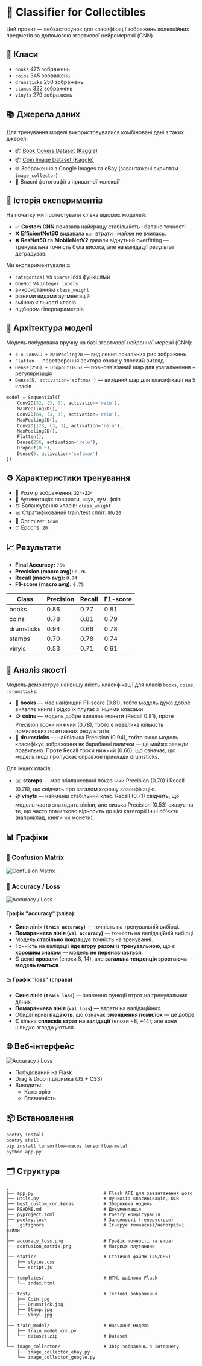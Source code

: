 # 🧠 Classifier for Collectibles

Цей проєкт — вебзастосунок для класифікації зображень колекційних предметів за допомогою згорткової нейромережі (CNN).

## 🧩 Класи
- `books` 476 зображень
- `coins` 345 зображень
- `drumsticks` 250 зображень
- `stamps` 322 зображень
- `vinyls` 279 зображень

## 📚 Джерела даних

Для тренування моделі використовувалися комбіновані дані з таких джерел:

- 📦 [Book Covers Dataset (Kaggle)](https://www.kaggle.com/datasets/lukaanicin/book-covers-dataset)
- 📦 [Coin Image Dataset (Kaggle)](https://www.kaggle.com/datasets/mexwell/coin-image-dataset)
- 🌐 Зображення з Google Images та eBay (завантажені скриптом `image_collector`)
- 📸 Власні фотографії з приватної колекції

## 🧪 Історія експериментів

На початку ми протестували кілька відомих моделей:

- ✅ **Custom CNN** показала найкращу стабільність і баланс точності.
- ❌ **EfficientNetB0** видавала `nan` втрати і майже не вчилась.
- ❌ **ResNet50** та **MobileNetV2** давали відчутний overfitting — тренувальна точність була висока, але на валідації результат деградував.

Ми експериментували з:
- `categorical` vs `sparse` loss функціями
- `OneHot` vs `integer labels`
- використанням `class_weight`
- різними видами аугментацій
- зміною кількості класів
- підбором гіперпараметрів

## 🧱 Архітектура моделі

Модель побудована вручну на базі згорткової нейронної мережі (CNN):

- `3 × Conv2D + MaxPooling2D` — виділення локальних рис зображень
- `Flatten` — перетворення вектора ознак у плоский вигляд
- `Dense(256) + Dropout(0.5)` — повнозв'язаний шар для узагальнення + регуляризація
- `Dense(5, activation='softmax')` — вихідний шар для класифікації на 5 класів

```python
model = Sequential([
    Conv2D(32, (3, 3), activation='relu'),
    MaxPooling2D(),
    Conv2D(64, (3, 3), activation='relu'),
    MaxPooling2D(),
    Conv2D(128, (3, 3), activation='relu'),
    MaxPooling2D(),
    Flatten(),
    Dense(256, activation='relu'),
    Dropout(0.5),
    Dense(5, activation='softmax')
])
```

## ⚙️ Характеристики тренування

- 📐 Розмір зображення: `224×224`
- 🔄 Аугментація: повороти, зсув, зум, фліп
- ⚖️ Балансування класів: `class_weight`
- 📊 Стратифікований train/test спліт: `80/20`
- 🧠 Optimizer: `Adam`
- ⏱ Epochs: `20`

## 📈 Результати

- **Final Accuracy:** `75%`
- **Precision (macro avg):** `0.76`
- **Recall (macro avg):** `0.74`
- **F1-score (macro avg):** `0.75`

| Class        | Precision | Recall | F1-score |
|--------------|-----------|--------|----------|
| books        | 0.86      | 0.77   | 0.81     |
| coins        | 0.78      | 0.81   | 0.79     |
| drumsticks   | 0.94      | 0.66   | 0.78     |
| stamps       | 0.70      | 0.78   | 0.74     |
| vinyls       | 0.53      | 0.71   | 0.61     |

## 📌 Аналіз якості

Модель демонструє найвищу якість класифікації для класів `books`, `coins`, і `drumsticks`:

- 📘 **books** — має найвищий F1-score (0.81), тобто модель дуже добре виявляє книги і рідко їх плутає з іншими класами.
- 🪙 **coins** — модель добре виявляє монети (Recall 0.81), проте Precision трохи нижчий (0.78), тобто є невелика кількість помилкових позитивних результатів.
- 🥁 **drumsticks** — найбільша Precision (0.94), тобто якщо модель класифікує зображення як барабанні палички — це майже завжди правильно. Проте Recall трохи нижчий (0.66), що означає, що модель іноді пропускає справжні приклади drumsticks.

Для інших класів:

- ✉️ **stamps** — має збалансовані показники Precision (0.70) і Recall (0.78), що свідчить про загалом хорошу класифікацію.
- 💿 **vinyls** — найменш стабільний клас. Recall (0.71) свідчить, що модель часто знаходить вініли, але низька Precision (0.53) вказує на те, що часто помилково відносить до цієї категорії інші об'єкти (наприклад, книги чи монети).

## 📊 Графіки

### 📌 Confusion Matrix
![Confusion Matrix](confusion_matrix.png)

### 📌 Accuracy / Loss
![Accuracy / Loss](accuracy_loss.png)

#### Графік "accuracy" (зліва):
- **Синя лінія (`train accuracy`)** — точність на тренувальній вибірці.
- **Помаранчева лінія (`val accuracy`)** — точність на валідаційній вибірці.
- Модель **стабільно покращує** точність на тренуванні.
- Точність на валідації **йде вгору разом із тренувальною**, що є **хорошим знаком** — модель **не перенавчається**.
- Є деякі **провали** (епохи 8, 14), але **загальна тенденція зростаюча** — **модель вчиться**.

#### 📉 Графік "loss" (справа)
- **Синя лінія (`train loss`)** — значення функції втрат на тренувальних даних.
- **Помаранчева лінія (`val loss`)** — втрати на валідаційних.
- Обидві криві **падають**, що означає **зменшення помилок** — це добре.
- Є кілька **сплесків втрат на валідації** (епохи ~8, ~14), але вони швидко згладжуються.

## 🌐 Веб-інтерфейс
![Accuracy / Loss](app_ui.png)
- Побудований на Flask
- Drag & Drop підтримка (JS + CSS)
- Виводить:
  - Категорію
  - Впевненість


## 📦 Встановлення

```bash
poetry install
poetry shell
pip install tensorflow-macos tensorflow-metal
python app.py
```

## 🗂 Структура

```
.
├── app.py                          # Flask API для завантаження фото
├── utils.py                        # Функції: класифікація, OCR
├── best_custom_cnn.keras           # Збережена модель
├── README.md                       # Документація
├── pyproject.toml                  # Poetry конфігурація
├── poetry.lock                     # Залежності (генерується)
├── .gitignore                      # Ігнорує тимчасові/непотрібні файли
│
├── accuracy_loss.png               # Графік точності та втрат
├── confusion_matrix.png            # Матриця плутанини
│
├── static/                         # Статичні файли (JS/CSS)
│   ├── styles.css
│   └── script.js
│
├── templates/                      # HTML шаблони Flask
│   └── index.html
│
├── test/                           # Тестові зображення
│   ├── Coin.jpg
│   ├── Drumstick.jpg
│   ├── Stamp.jpg
│   └── Vinyl.jpg
│
├── train_model/                    # Навчання моделі
│   ├── train_model_cnn.py
│   └── dataset.zip                 # Dataset
│
└── image_collector/                # Збір зображень з інтернету
    ├── image_collector_ebay.py
    └── image_collector_google.py
```
